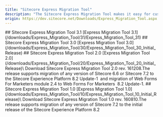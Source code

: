 ```yaml
---
title: "Sitecore Express Migration Tool"
description: "The Sitecore Express Migration Tool makes it easy for customers to help migrate older instances to the latest version of Sitecore Experience Platform without the need to gradually upgrade from version to version."
origin: https://dev.sitecore.net/Downloads/Express_Migration_Tool.aspx
---
```


<Card variant='outlineRaised' px={0} mb={8}>
<CardHeader>
## Sitecore Express Migration Tool 3.1
</CardHeader>
<CardBody>
[Express Migration Tool 3.1](/downloads/Express_Migration_Tool/31/Express_Migration_Tool_31)
</CardBody>          
</Card>
<Card variant='outlineRaised' px={0} mb={8}>
<CardHeader>
## Sitecore Express Migration Tool 3.0
</CardHeader>
<CardBody>
[Express Migration Tool 3.0](/downloads/Express_Migration_Tool/30/Express_Migration_Tool_30_Initial_Release)
</CardBody>          
</Card>
<Card variant='outlineRaised' px={0} mb={8}>
<CardHeader>
## Sitecore Express Migration Tool 2.0
</CardHeader>
<CardBody>
[Express Migration Tool 2.0](/downloads/Express_Migration_Tool/20/Express_Migration_Tool_20_Initial_Release)\
Download Sitecore Express Migration Tool 2.0 rev. 161208.The release supports migration of any version of Sitecore 6.6 or Sitecore 7.2 to the Sitecore Experience Platform 8.2 Update-1  and migration of Web Forms For Marketers module 2.4 to Web Forms For Marketers  8.2 Update-1.


</CardBody>          
</Card>
<Card variant='outlineRaised' px={0} mb={8}>
<CardHeader>
## Sitecore Express Migration Tool 1.0
</CardHeader>
<CardBody>
[Express Migration Tool 1.0](/downloads/Express_Migration_Tool/10/Express_Migration_Tool_10_Initial_Release)\
Download Sitecore Express Migration Tool 1.0 rev. 160810.The release supports migration of any version of Sitecore 7.2 to the initial release of the Sitecore Experience Platform 8.2


</CardBody>          
</Card>